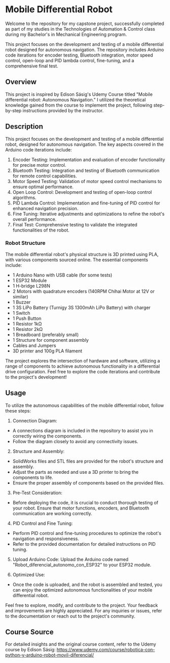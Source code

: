 # Mobile Differential Robot
Welcome to the repository for my capstone project, successfully completed as part of my studies in the Technologies of Automation & Control class during my Bachelor's in Mechanical Engineering program.

This project focuses on the development and testing of a mobile differential robot designed for autonomous navigation. The repository includes Arduino code iterations for encoder testing, Bluetooth integration, motor speed control, open-loop and PID lambda control, fine-tuning, and a comprehensive final test.

## Overview
This project is inspired by Edison Sásig's Udemy Course titled "Mobile differential robot: Autonomous Navigation." I utilized the theoretical knowledge gained from the course to implement the project, following step-by-step instructions provided by the instructor.

## Description
This project focuses on the development and testing of a mobile differential robot, designed for autonomous navigation. The key aspects covered in the Arduino code iterations include:

1. Encoder Testing: Implementation and evaluation of encoder functionality for precise motor control.
2. Bluetooth Testing: Integration and testing of Bluetooth communication for remote control capabilities.
3. Motor Speed Testing: Validation of motor speed control mechanisms to ensure optimal performance.
4. Open Loop Control: Development and testing of open-loop control algorithms.
5. PID Lambda Control: Implementation and fine-tuning of PID control for enhanced navigation precision.
6. Fine Tuning: Iterative adjustments and optimizations to refine the robot's overall performance.
7. Final Test: Comprehensive testing to validate the integrated functionalities of the robot.

### Robot Structure
The mobile differential robot's physical structure is 3D printed using PLA, with various components sourced online. The essential components include:
- 1 Arduino Nano with USB cable (for some tests)
- 1 ESP32 Module
- 1 H-bridge L298N
- 2 Motors with quadrature encoders (140RPM Chihai Motor at 12V or similar)
- 1 Buzzer
- 1 3S LiPo Battery (Turnigy 3S 1300mAh LiPo Battery) with charger
- 1 Switch
- 1 Push Button
- 1 Resistor 1kΩ
- 1 Resistor 2kΩ
- 1 Breadboard (preferably small)
- 1 Structure for component assembly
- Cables and Jumpers
- 3D printer and 100g PLA filament

The project explores the intersection of hardware and software, utilizing a range of components to achieve autonomous functionality in a differential drive configuration. Feel free to explore the code iterations and contribute to the project's development!

## Usage 

To utilize the autonomous capabilities of the mobile differential robot, follow these steps:

1. Connection Diagram:
- A connections diagram is included in the repository to assist you in correctly wiring the components.
- Follow the diagram closely to avoid any connectivity issues.

2. Structure and Assembly:
- SolidWorks files and STL files are provided for the robot's structure and assembly.
- Adjust the parts as needed and use a 3D printer to bring the components to life.
- Ensure the proper assembly of components based on the provided files.

3. Pre-Test Consideration:
- Before deploying the code, it is crucial to conduct thorough testing of your robot.
Ensure that motor functions, encoders, and Bluetooth communication are working correctly.

4. PID Control and Fine Tuning:
- Perform PID control and fine-tuning procedures to optimize the robot's navigation and responsiveness.
- Refer to the provided documentation for detailed instructions on PID tuning.

5. Upload Arduino Code:
Upload the Arduino code named "Robot_diferencial_autonomo_con_ESP32" to your ESP32 module.

6. Optimized Use:
- Once the code is uploaded, and the robot is assembled and tested, you can enjoy the optimized autonomous functionalities of your mobile differential robot.

Feel free to explore, modify, and contribute to the project. Your feedback and improvements are highly appreciated. For any inquiries or issues, refer to the documentation or reach out to the project's community.

## Course Source
For detailed insights and the original course content, refer to the Udemy course by Edison Sásig:
https://www.udemy.com/course/robotica-con-python-y-arduino-robot-movil-diferencial/
